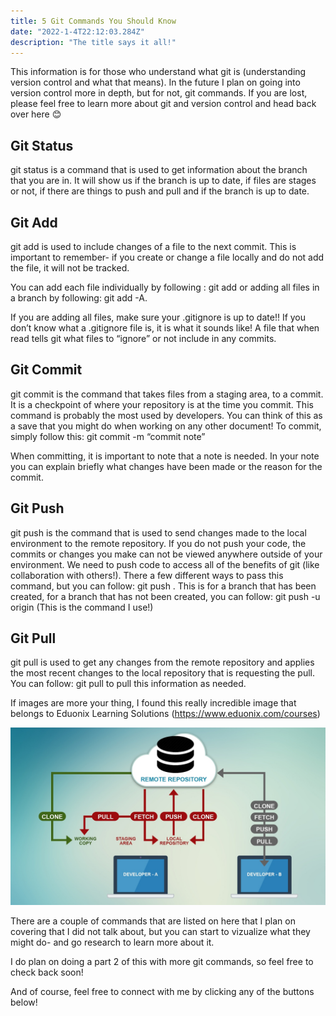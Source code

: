 ```yaml
---
title: 5 Git Commands You Should Know
date: "2022-1-4T22:12:03.284Z"
description: "The title says it all!"
---
```


This information is for those who understand what git is (understanding version control and what that means). In the future I plan on going into version control more in depth, but for not, git commands. 
If you are lost, please feel free to learn more about git and version control and head back over here 😊 

## Git Status

git status is a command that is used to get information about the branch that you are in. It will show us if the branch is up to date, if files are stages or not, if there are things to push and pull and if the branch is up to date.

## Git Add

git add is used to include changes of a file to the next commit. This is important to remember- if you create or change a file locally and do not add the file, it will not be tracked. 

You can add each file individually by following : git add <filename> or adding all files in a branch by following: git add -A. 

If you are adding all files, make sure your .gitignore is up to date!! If you don’t know what a .gitignore file is, it is what it sounds like! A file that when read tells git what files to “ignore” or not include in any commits. 

## Git Commit

git commit is the command that takes files from a staging area, to a commit. It is a checkpoint of where your repository is at the time you commit. This command is probably the most used by developers. You can think of this as a save that you might do when working on any other document! To commit, simply follow this: git commit -m “commit note”

When committing, it is important to note that a note is needed. In your note you can explain briefly what changes have been made or the reason for the commit.  

## Git Push


git push is the command that is used to send changes made to the local environment to the remote repository.  If you do not push your code, the commits or changes you make can not be viewed anywhere outside of your environment. We need to push code to access all of the benefits of git (like collaboration with others!). There a few different ways to pass this command, but you can follow: git push <remote> <branch-name>. This is for a branch that has been created, for a branch that has not been created, you can follow: git push -u origin <branch-name> (This is the command I use!)

## Git Pull

git pull is used to get any changes from the remote repository and applies the most recent changes to the local repository that is requesting the pull. You can follow: git pull <remote>  to pull this information as needed.  


If images are more your thing, I found this really incredible image that belongs to Eduonix Learning Solutions (https://www.eduonix.com/courses)

!["git"](./maxresdefault.jpg)

There are a couple of commands that are listed on here that I plan on covering that I did not talk about, but you can start to vizualize what they might do- and go research to learn more about it.  

I do plan on doing a part 2 of this with more git commands, so feel free to check back soon!

And of course, feel free to connect with me by clicking any of the buttons below! 